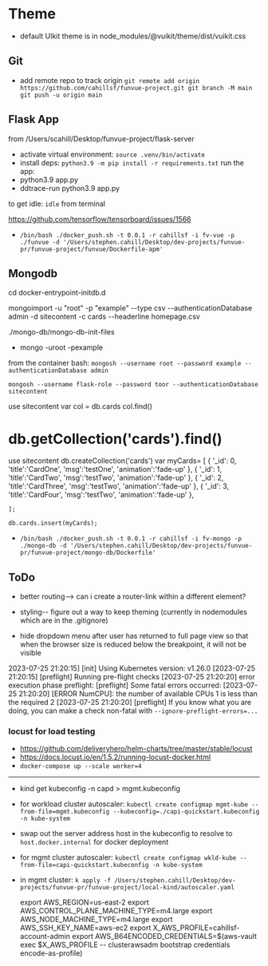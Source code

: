 # Theme
* default UIkit theme is in node_modules/@vuikit/theme/dist/vuikit.css


## Git 
* add remote repo to track origin
`
git remote add origin https://github.com/cahillsf/funvue-project.git
git branch -M main
git push -u origin main
`

## Flask App
from /Users/scahill/Desktop/funvue-project/flask-server
- activate virtual environment: `source .venv/bin/activate`
- install deps: `python3.9 -m pip install -r requirements.txt`
run the app:
- python3.9 app.py
- ddtrace-run python3.9 app.py

to get idle: `idle` from terminal

https://github.com/tensorflow/tensorboard/issues/1566

- `/bin/bash ./docker_push.sh -t 0.0.1 -r cahillsf -i fv-vue -p ./funvue -d '/Users/stephen.cahill/Desktop/dev-projects/funvue-pr/funvue-project/funvue/Dockerfile-apm'`
## Mongodb 
cd docker-entrypoint-initdb.d


mongoimport -u "root" -p "example" --type csv --authenticationDatabase admin -d sitecontent -c cards --headerline homepage.csv

./mongo-db/mongo-db-init-files
* mongo -uroot -pexample

from the container bash: `mongosh --username root --password example --authenticationDatabase admin`

`mongosh --username flask-role --password toor --authenticationDatabase sitecontent`

use sitecontent
var col = db.cards
col.find()


#  db.getCollection('cards').find()

use sitecontent
db.createCollection('cards')
var myCards=
	[
		{
            '_id': 0,
            'title':'CardOne',
            'msg':'testOne',
            'animation':'fade-up'
          },
          {
            '_id': 1,
            'title':'CardTwo',
            'msg':'testTwo',
            'animation':'fade-up'
          },
          {
            '_id': 2,
            'title':'CardThree',
            'msg':'testTwo',
            'animation':'fade-up'
          },
          {
            '_id': 3,
            'title':'CardFour',
            'msg':'testTwo',
            'animation':'fade-up'
          },

	];

	db.cards.insert(myCards);

- `/bin/bash ./docker_push.sh -t 0.0.1 -r cahillsf -i fv-mongo -p ./mongo-db -d '/Users/stephen.cahill/Desktop/dev-projects/funvue-pr/funvue-project/mongo-db/Dockerfile'`
## ToDo

* better routing--> can i create a router-link within a different element?

* styling-- figure out a way to keep theming (currently in nodemodules which are in the .gitignore)

* hide dropdown menu after user has returned to full page view so that when the browser size is reduced below the breakpoint, it will not be visible



2023-07-25 21:20:15] [init] Using Kubernetes version: v1.26.0
[2023-07-25 21:20:15] [preflight] Running pre-flight checks
[2023-07-25 21:20:20] error execution phase preflight: [preflight] Some fatal errors occurred:
[2023-07-25 21:20:20]   [ERROR NumCPU]: the number of available CPUs 1 is less than the required 2
[2023-07-25 21:20:20] [preflight] If you know what you are doing, you can make a check non-fatal with `--ignore-preflight-errors=...`


### locust for load testing
- https://github.com/deliveryhero/helm-charts/tree/master/stable/locust
- https://docs.locust.io/en/1.5.2/running-locust-docker.html
- `docker-compose up --scale worker=4`

---
- kind get kubeconfig -n capd > mgmt.kubeconfig
- for workload cluster autoscaler: `kubectl create configmap mgmt-kube --from-file=mgmt.kubeconfig --kubeconfig=./capi-quickstart.kubeconfig -n kube-system`

- swap out the server address host in the kubeconfig to resolve to `host.docker.internal` for docker deployment
- for mgmt cluster autoscaler: `kubectl create configmap wkld-kube --from-file=capi-quickstart.kubeconfig -n kube-system`
- in mgmt cluster: `k apply -f /Users/stephen.cahill/Desktop/dev-projects/funvue-pr/funvue-project/local-kind/autoscaler.yaml`


  export AWS_REGION=us-east-2
  export AWS_CONTROL_PLANE_MACHINE_TYPE=m4.large
  export AWS_NODE_MACHINE_TYPE=m4.large
  export AWS_SSH_KEY_NAME=aws-ec2
  export X_AWS_PROFILE=cahillsf-account-admin
  export AWS_B64ENCODED_CREDENTIALS=$(aws-vault exec $X_AWS_PROFILE -- clusterawsadm bootstrap credentials encode-as-profile)